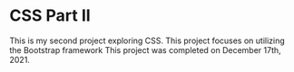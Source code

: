 # CSS Part II

This is my second project exploring CSS. This project focuses on utilizing the Bootstrap framework
This project was completed on December 17th, 2021.